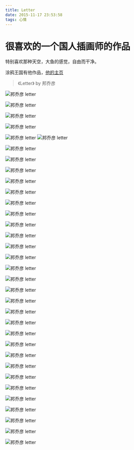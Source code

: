 ```yaml
---
title: Letter
date: 2015-11-17 23:53:58
tags: 心情
---
```


# 很喜欢的一个国人插画师的作品

特别喜欢那种天空，大鱼的感觉，自由而干净。

涂鸦王国有他作品，[他的主页](https://www.poocg.com/p1737074143342970)

> 《Letter》 by 邦乔彦

![邦乔彦 letter ](http://7xodob.com1.z0.glb.clouddn.com/image/d/03/9d822c5bbe2a0df0c0169f8dd7359.jpg)

<!--more-->

![邦乔彦 letter ](http://7xodob.com1.z0.glb.clouddn.com/image/3/16/8ccb493621e6ac1a12271b907a318.jpg)

![邦乔彦 letter ](http://7xodob.com1.z0.glb.clouddn.com/image/a/98/acb9d598fa27480807e3399cd3762.jpg)

![邦乔彦 letter ](http://7xodob.com1.z0.glb.clouddn.com/image/b/50/07fe9971438b345786427ca5f56ba.jpg)

![邦乔彦 letter ](http://7xodob.com1.z0.glb.clouddn.com/image/6/f3/4405d6eba49cec66823c130fdaa09.jpg)
![邦乔彦 letter ](http://7xodob.com1.z0.glb.clouddn.com/image/9/e1/673525df2cc396745e3212fd61b83.jpg)

![邦乔彦 letter ](http://7xodob.com1.z0.glb.clouddn.com/image/3/73/a93678d44e75eac2c86b2b70c641b.jpg)

![邦乔彦 letter ](http://7xodob.com1.z0.glb.clouddn.com/image/a/60/dda4f8cc38af26475e080f90ce49a.jpg)

![邦乔彦 letter ](http://7xodob.com1.z0.glb.clouddn.com/image/2/56/fda8d61d72d51ffb2a0ee21a80a68.jpg)

![邦乔彦 letter ](http://7xodob.com1.z0.glb.clouddn.com/image/7/9f/f5a40fae532994589bb8fad0fd771.jpg)

![邦乔彦 letter ](http://7xodob.com1.z0.glb.clouddn.com/image/9/5c/5e4bbb779039b848664ddd4026997.jpg)

![邦乔彦 letter ](http://7xodob.com1.z0.glb.clouddn.com/image/7/92/8ff90c897fd8fd465fad498027ef4.jpg)

![邦乔彦 letter ](http://7xodob.com1.z0.glb.clouddn.com/image/1/5d/c9523c7762d6c7d56afef745d548b.jpg)

![邦乔彦 letter ](http://7xodob.com1.z0.glb.clouddn.com/image/8/5e/a25c2fa1cfed930b0f35d62b13938.jpg)

![邦乔彦 letter ](http://7xodob.com1.z0.glb.clouddn.com/image/f/7e/edd70f17fe1dc52ad5369e2ac1964.jpg)

![邦乔彦 letter ](http://7xodob.com1.z0.glb.clouddn.com/image/5/ab/331fdfa7f4717546969c5812278a1.jpg)

![邦乔彦 letter ](http://7xodob.com1.z0.glb.clouddn.com/image/7/5a/4b23b4d013c8d25752e338af90171.jpg)

![邦乔彦 letter ](http://7xodob.com1.z0.glb.clouddn.com/image/6/71/6a1137d9e4b7030ea951151975c5d.jpg)

![邦乔彦 letter ](http://7xodob.com1.z0.glb.clouddn.com/image/4/66/f3d6181e245591dfad196702c6008.jpg)

![邦乔彦 letter ](http://7xodob.com1.z0.glb.clouddn.com/image/3/fb/b58900f61497c74d2f39dba21bbdd.jpg)

![邦乔彦 letter ](http://7xodob.com1.z0.glb.clouddn.com/image/6/ad/47169772144b180965fcf06c7de52.jpg)

![邦乔彦 letter ](http://7xodob.com1.z0.glb.clouddn.com/image/a/80/6155e668a2a2b3ec82d1f61698413.jpg)

![邦乔彦 letter ](http://7xodob.com1.z0.glb.clouddn.com/image/7/fa/6f0894e638980015a188aa4f586b7.jpg)

![邦乔彦 letter ](http://7xodob.com1.z0.glb.clouddn.com/image/7/91/f25bfb15a998650f4d2e3821c2007.jpg)

![邦乔彦 letter ](http://7xodob.com1.z0.glb.clouddn.com/image/d/6b/068be598877000b75e593c59d49ec.jpg)

![邦乔彦 letter ](http://7xodob.com1.z0.glb.clouddn.com/image/8/87/9acfe29dcd786fdec360df2048ca0.jpg)

![邦乔彦 letter ](http://7xodob.com1.z0.glb.clouddn.com/image/a/22/60b3cff82a79c7e55076986a44cd6.jpg)

![邦乔彦 letter ](http://7xodob.com1.z0.glb.clouddn.com/image/2/fa/a776dc3e6985b88c1a0d198765512.jpg)

![邦乔彦 letter ](http://7xodob.com1.z0.glb.clouddn.com/image/2/84/239f376090224f3d84aa29ec78087.jpg)

![邦乔彦 letter ](http://7xodob.com1.z0.glb.clouddn.com/image/b/df/450c08f4827f873395d3f68ed8f97.jpg)

![邦乔彦 letter ](http://7xodob.com1.z0.glb.clouddn.com/image/1/a9/1997ff308668b25debb5a95f8110e.jpg)

![邦乔彦 letter ](http://7xodob.com1.z0.glb.clouddn.com/image/7/09/f7d52362f5d108efb45a826852105.jpg)

![邦乔彦 letter ](http://7xodob.com1.z0.glb.clouddn.com/image/d/33/9f877e13a835d27037a663196e5da.jpg)

![邦乔彦 letter ](http://7xodob.com1.z0.glb.clouddn.com/image/f/82/ed7096c7def5304683f7c0960d232.jpg)
